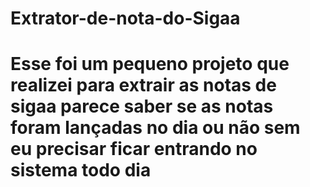 # Extrator-de-nota-do-Sigaa
# Esse foi um pequeno projeto que realizei para extrair as notas de sigaa parece saber se as notas foram lançadas no dia ou não sem eu precisar ficar entrando no sistema todo dia
